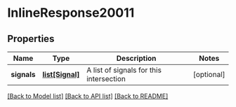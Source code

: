 # InlineResponse20011

## Properties
Name | Type | Description | Notes
------------ | ------------- | ------------- | -------------
**signals** | [**list[Signal]**](Signal.md) | A list of signals for this intersection | [optional] 

[[Back to Model list]](../README.md#documentation-for-models) [[Back to API list]](../README.md#documentation-for-api-endpoints) [[Back to README]](../README.md)

